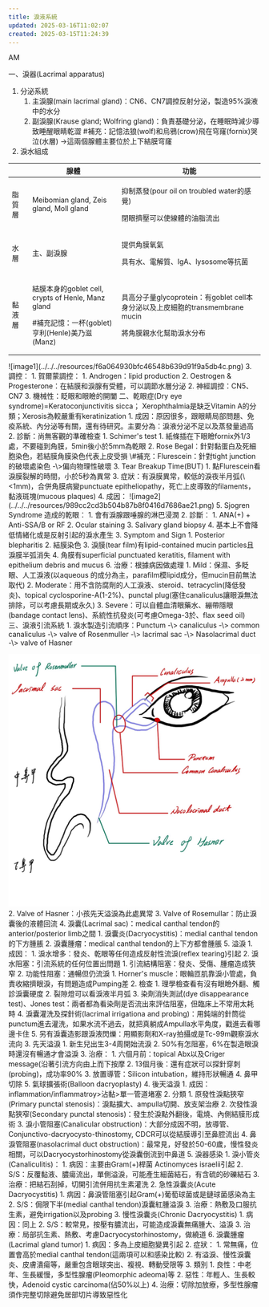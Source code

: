 ```yaml
---
title: 淚液系統
updated: 2025-03-16T11:02:07
created: 2025-03-15T11:24:39
---
```


AM

一、淚器(Lacrimal apparatus)
1.  分泌系統
    1.  主淚腺(main lacrimal gland)：CN6、CN7調控反射分泌，製造95%淚液中的水分
    2.  副淚腺(Krause gland; Wolfring gland)：負責基礎分泌，在睡眠時減少導致睡醒眼睛乾澀
\#補充：記憶法狼(wolf)和烏鴉(crow)飛在穹窿(fornix)哭泣(水層) -\>這兩個腺體主要位於上下結膜穹窿
2.  淚水組成
<table>
<colgroup>
<col style="width: 8%" />
<col style="width: 35%" />
<col style="width: 56%" />
</colgroup>
<thead>
<tr class="header">
<th></th>
<th>腺體</th>
<th>功能</th>
</tr>
</thead>
<tbody>
<tr class="odd">
<td>脂質層</td>
<td>Meibomian gland, Zeis gland, Moll gland</td>
<td><p>抑制蒸發(pour oil on troubled water的感覺)</p>
<p>閉眼擠壓可以使線體的油脂流出</p></td>
</tr>
<tr class="even">
<td>水層</td>
<td>主、副淚腺</td>
<td><p>提供角膜氧氣</p>
<p>具有水、電解質、IgA、lysosome等抗菌</p></td>
</tr>
<tr class="odd">
<td>黏液層</td>
<td><p>結膜本身的goblet cell, crypts of Henle, Manz gland</p>
<p>#補充記憶：一杯(goblet)亨利(Henle)美乃滋(Manz)</p></td>
<td><p>具高分子量glycoprotein：有goblet cell本身分泌以及上皮細胞的transmembrane mucin</p>
<p>將角膜親水化幫助淚水分布</p></td>
</tr>
</tbody>
</table>
![image1](../../../resources/f6a064930bfc46548b639d91f9a5db4c.png)
3.  調控：
    1.  賀爾蒙調控：
        1.  Androgen：lipid production
        2.  Oestrogen & Progesterone：在結膜和淚腺有受體，可以調節水層分泌
    2.  神經調控：CN5、CN7
    3.  機械性：眨眼和眼瞼的開闔
二、乾眼症(Dry eye syndrome)=Keratoconjunctivitis sicca； Xerophthalmia是缺乏Vitamin A的分類；Xerosis為較嚴重有keratinization
1.  成因：原因很多，跟眼睛局部問題、免疫系統、內分泌等有關，還有待研究。主要分為：淚液分泌不足以及蒸發量過高
2.  診斷：尚無客觀的準確檢查
    1.  Schimer's test
        1.  紙條插在下眼瞼fornix外1/3處，不要碰到角膜，5min後小於5mm為乾眼
    2.  Rose Begal：針對黏蛋白及死細胞染色，若結膜角膜染色代表上皮受損
\#補充：Flurescein：針對tight junction的破壞處染色 -\>偏向物理性破壞
3.  Tear Breakup Time(BUT)
    1.  點Flurescein看淚膜裂解的時間，小於5秒為異常
3.  症狀：有淚膜異常，較低的淚夜半月弧(\<1mm)，合併角膜病變punctuate epitheliopathy，死亡上皮導致的filaments，黏液斑塊(mucous plaques)
4.  成因：
![image2](../../../resources/989cc2cd3b504b87b8f0416d7686ae21.png)
5.  Sjogren Syndrome 造成的乾眼：
    1.  會有淚腺跟唾腺的淋巴浸潤
    2.  診斷：
        1.  ANA(+) + Anti-SSA/B or RF
        2.  Ocular staining
        3.  Salivary gland biopsy
        4.  基本上不會降低情緒化或是反射引起的淚水產生
    3.  Symptom and Sign
        1.  Posterior blepharitis
        2.  結膜染色
        3.  淚膜(tear film)有lipid-contained mucin particles且淚膜半弧消失
        4.  角膜有superficial punctuated keratitis, filament with epithelium debris and mucus
6.  治療：根據病因做處理
    1.  Mild：保濕、多眨眼、人工淚液(以aqueous 的成分為主，parafilm模lipid成分，但mucin目前無法取代)
    2.  Moderate：用不含防腐劑的人工淚液、steroid、tetracyclin(降低發炎)、topical cyclosporine-A(1-2%)、punctal plug(塞住canaliculus讓眼淚無法排除，可以考慮長期或永久)
    3.  Severe：可以自體血清眼藥水、繃帶隱眼(bandage contact lens)、系統性抗發炎(可考慮Omega-3於、flax seed oil)
三、淚液引流系統
1.  淚水製造引流順序：Punctum -\> canaliculus -\> common canaliculus -\> valve of Rosenmuller -\> lacrimal sac -\> Nasolacrimal duct -\> valve of Hasner

![image3](../../../resources/a7dedd80084543af86f4796c975b4e9f.png)
2.  Valve of Hasner：小孩先天溢淚為此處異常
3.  Valve of Rosemullar：防止淚囊後的液體回流
4.  淚囊(Lacrimal sac)：medical canthal tendon的anterior/posterior limb之間
    1.  淚囊炎(Dacryocystitis)：medial canthal tendon的下方腫脹
    2.  淚囊腫瘤：medical canthal tendon的上下方都會腫脹
5.  溢淚
    1.  成因：
        1.  淚水增多：發炎、乾眼等任何造成反射性流淚(reflex tearing)引起
        2.  淚水阻塞：引流系統的任何位置出問題
            1.  引流結構阻塞：發炎、受傷、腫瘤造成狹窄
            2.  功能性阻塞：通暢但仍流淚
                1.  Horner's muscle：眼輪匝肌靠淚小管處，負責收縮擠眼淚，有問題造成Pumping差
    2.  檢查
        1.  理學檢查看有沒有眼瞼外翻、觸診淚囊硬度
        2.  裂隙燈可以看淚液半月弧
        3.  染劑消失測試(dye disappearance test)、Jones test：兩者都為看染劑是否流出來評估阻塞，但臨床上不常用太耗時
        4.  淚囊灌洗及探針術(lacrimal irrigationa and probing)：用鈍端的針筒從punctum進去灌洗，如果水流不過去，就把真躺成Ampulla水平角度，戳進去看哪邊卡住
        5.  另有淚囊造影跟淚液閃爍：用顯影劑和X-ray拍攝或是Tc-99m觀察淚水流向
    3.  先天溢淚
        1.  新生兒出生3-4周開始流淚
        2.  50%有怎阻塞，6%在製造眼淚時還沒有暢通才會溢淚
        3.  治療：
            1.  六個月前：topical Abx以及Criger message(沿著引流方向由上而下按摩
            2.  13個月後：還有症狀可以探針穿刺(probing)，成功率90%
            3.  放置導管：Silicon intubation，維持形狀暢通
            4.  鼻甲切除
            5.  氣球擴張術(Balloon dacryoplasty)
    4.  後天溢淚
        1.  成因：inflammation/inflammatroy\>沾黏\>單一管道堵塞
        2.  分類
            1.  原發性淚點狹窄(Primary punctal stenosis)：淚點擴大、ampulla切開、放支架治療
            2.  次發性淚點狹窄(Secondary punctal stenosis)：發生於淚點外翻後，電燒、內側結膜形成術
            3.  淚小管阻塞(Canalicular obstruction)：大部分成因不明，放導管、Conjunctivo-dacryocysto-thinostomy, CDCR可以從結膜導引至鼻腔流出
            4.  鼻淚管阻塞(nasolacrimal duct obstruction)：最常見，好發於50-60歲，慢性發炎相關，可以Dacryocystorhinostomy從淚囊倒流到中鼻道
    5.  淚器感染
        1.  淚小管炎(Canaliculitis)：
            1.  病因：主要由Gram(+)桿菌 Actinomyces israelii引起
            2.  S/S：反覆黏液、膿瘍流出，單側溢淚，可能產生細菌結石，有含硫的砂礫結石
            3.  治療：把結石刮掉，切開引流併用抗生素灌洗
        2.  急性淚囊炎(Acute Dacryocystitis)
            1.  病因：鼻淚管阻塞引起Gram(+)葡萄球菌或是鏈球菌感染為主
            2.  S/S：侷限下半(medial canthal tendon)淚囊紅腫溢淚
            3.  治療：熱敷及口服抗生素，避免irrigation以及probing
        3.  慢性淚囊炎(Chronic Dacryocystitis)
            1.  病因：同上
            2.  S/S：較常見，按壓有膿流出，可能造成淚囊無痛腫大、溢淚
            3.  治療：局部抗生素、熱敷、考慮Dacryocystorhinostomy，做繞道
    6.  淚囊腫瘤(Lacrimal gland tumor)
        1.  病因：多為上皮細胞變異引起
        2.  症狀：
            1.  常無痛，位置會高於medial canthal tendon(這兩項可以和感染比較)
            2.  有溢淚、慢性淚囊炎、皮膚潰瘍等，嚴重包含眼球突出、複視、轉動受限等
        3.  類別
            1.  良性：中老年、生長緩慢，多型性腺瘤(Pleomorphic adeoma)等
            2.  惡性：年輕人、生長較快，Adenoid cystic carcinoma(佔50%以上)
        4.  治療：切除加放療，多型性腺瘤須作完整切除避免居部切片導致惡性化
